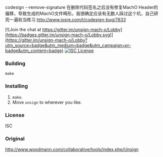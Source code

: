 codesign --remove-signature 在删除代码签名之后没有修复MachO Header的偏移，导致生成的MachO文件畸形。我很确定应该有无数人踩过这个坑，自己研究一遍权当练习
http://www.iosre.com/t/codesign-bug/7833

[![Join the chat at https://gitter.im/unsign-mach-o/Lobby](https://badges.gitter.im/unsign-mach-o/Lobby.svg)](https://gitter.im/unsign-mach-o/Lobby?utm_source=badge&utm_medium=badge&utm_campaign=pr-badge&utm_content=badge) [![ISC License](https://img.shields.io/badge/license-ISC%20License-blue.svg)](https://opensource.org/licenses/ISC)

### Building

    make

### Installing

1. `make`.
2. Move `unsign` to wherever you like.

### License
ISC

### Original

http://www.woodmann.com/collaborative/tools/index.php/Unsign

